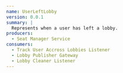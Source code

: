 ```yaml
---
name: UserLeftLobby
version: 0.0.1
summary: |
  Represents when a user has left a lobby.
producers:
  - Seat Manager Service
consumers:
  - Track User Accross Lobbies Listener
  - Lobby Publisher Gateway
  - Lobby Cleaner Listener
---
```


<NodeGraph title="Consumer / Producer Diagram" />
